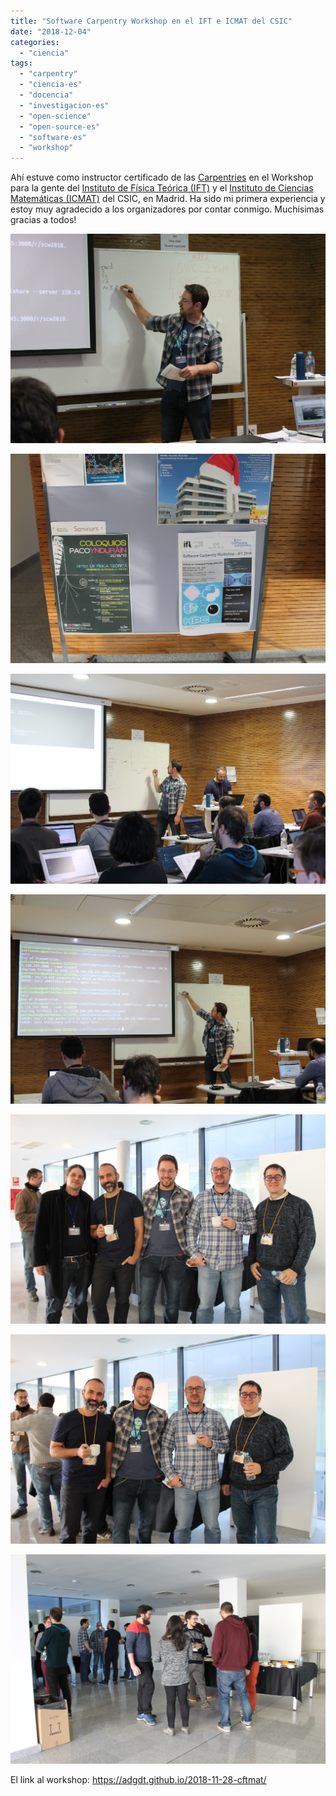 ```yaml
---
title: "Software Carpentry Workshop en el IFT e ICMAT del CSIC"
date: "2018-12-04"
categories: 
  - "ciencia"
tags: 
  - "carpentry"
  - "ciencia-es"
  - "docencia"
  - "investigacion-es"
  - "open-science"
  - "open-source-es"
  - "software-es"
  - "workshop"
---
```


Ahí estuve como instructor certificado de las [Carpentries](https://carpentries.org) en el Workshop para la gente del [Instituto de Física Teórica (IFT)](https://www.ift.uam-csic.es) y el [Instituto de Ciencias Matemáticas (ICMAT)](https://www.icmat.es) del CSIC, en Madrid. Ha sido mi primera experiencia y estoy muy agradecido a los organizadores por contar conmigo. Muchísimas gracias a todos!

![](images/31151095947_3d8ba127e6_o.jpg)

![](images/45203371315_f3fca5fd63_o.jpg)

![](images/46090007931_d747ab7742_o.jpg)

![](images/46090008341_88d176af25_o.jpg)

![](images/45178240665_65b5eb0b92_o.jpg)

![](images/46090008891_74a7ec65d5_o.jpg)

![](images/31151097007_098cdba995_o.jpg)

El link al workshop: https://adgdt.github.io/2018-11-28-cftmat/
